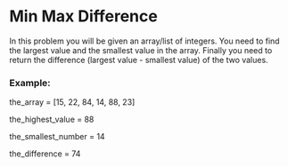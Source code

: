 <h1>Min Max Difference</h1>

<p>In this problem you will be given an array/list of integers. You need to find the largest value and the smallest value in the array. Finally you need to return the difference (largest value - smallest value) of the two values.</p>

<h3>Example:</h3>

<p>the_array = [15, 22, 84, 14, 88, 23]</p>
<p>the_highest_value = 88</p>
<p>the_smallest_number = 14</p>
<p>the_difference = 74</p>